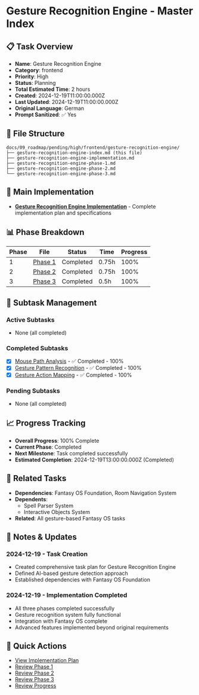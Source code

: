 # Gesture Recognition Engine - Master Index

## 📋 Task Overview
- **Name**: Gesture Recognition Engine
- **Category**: frontend
- **Priority**: High
- **Status**: Planning
- **Total Estimated Time**: 2 hours
- **Created**: 2024-12-19T11:00:00.000Z
- **Last Updated**: 2024-12-19T11:00:00.000Z
- **Original Language**: German
- **Prompt Sanitized**: ✅ Yes

## 📁 File Structure
```
docs/09_roadmap/pending/high/frontend/gesture-recognition-engine/
├── gesture-recognition-engine-index.md (this file)
├── gesture-recognition-engine-implementation.md
├── gesture-recognition-engine-phase-1.md
├── gesture-recognition-engine-phase-2.md
└── gesture-recognition-engine-phase-3.md
```

## 🎯 Main Implementation
- **[Gesture Recognition Engine Implementation](./gesture-recognition-engine-implementation.md)** - Complete implementation plan and specifications

## 📊 Phase Breakdown
| Phase | File | Status | Time | Progress |
|-------|------|--------|------|----------|
| 1 | [Phase 1](./gesture-recognition-engine-phase-1.md) | Completed | 0.75h | 100% |
| 2 | [Phase 2](./gesture-recognition-engine-phase-2.md) | Completed | 0.75h | 100% |
| 3 | [Phase 3](./gesture-recognition-engine-phase-3.md) | Completed | 0.5h | 100% |

## 🔄 Subtask Management
### Active Subtasks
- None (all completed)

### Completed Subtasks
- [x] [Mouse Path Analysis](./gesture-recognition-engine-phase-1.md) - ✅ Completed - 100%
- [x] [Gesture Pattern Recognition](./gesture-recognition-engine-phase-2.md) - ✅ Completed - 100%
- [x] [Gesture Action Mapping](./gesture-recognition-engine-phase-3.md) - ✅ Completed - 100%

### Pending Subtasks
- None (all completed)

## 📈 Progress Tracking
- **Overall Progress**: 100% Complete
- **Current Phase**: Completed
- **Next Milestone**: Task completed successfully
- **Estimated Completion**: 2024-12-19T13:00:00.000Z (Completed)

## 🔗 Related Tasks
- **Dependencies**: Fantasy OS Foundation, Room Navigation System
- **Dependents**: 
  - Spell Parser System
  - Interactive Objects System
- **Related**: All gesture-based Fantasy OS tasks

## 📝 Notes & Updates
### 2024-12-19 - Task Creation
- Created comprehensive task plan for Gesture Recognition Engine
- Defined AI-based gesture detection approach
- Established dependencies with Fantasy OS Foundation

### 2024-12-19 - Implementation Completed
- All three phases completed successfully
- Gesture recognition system fully functional
- Integration with Fantasy OS complete
- Advanced features implemented beyond original requirements

## 🚀 Quick Actions
- [View Implementation Plan](./gesture-recognition-engine-implementation.md)
- [Review Phase 1](./gesture-recognition-engine-phase-1.md)
- [Review Phase 2](./gesture-recognition-engine-phase-2.md)
- [Review Phase 3](./gesture-recognition-engine-phase-3.md)
- [Review Progress](#progress-tracking)
